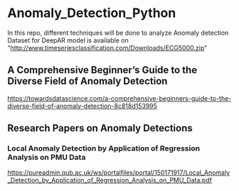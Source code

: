 # Anomaly_Detection_Python
In this repo, different techniques will be done to analyze Anomaly detection
Dataset for DeepAR model is available on "http://www.timeseriesclassification.com/Downloads/ECG5000.zip"

## A Comprehensive Beginner’s Guide to the Diverse Field of Anomaly Detection 
https://towardsdatascience.com/a-comprehensive-beginners-guide-to-the-diverse-field-of-anomaly-detection-8c818d153995

## Research Papers on Anomaly Detections
### Local Anomaly Detection by Application of Regression Analysis on PMU Data
https://pureadmin.qub.ac.uk/ws/portalfiles/portal/150171917/Local_Anomaly_Detection_by_Application_of_Regression_Analysis_on_PMU_Data.pdf
